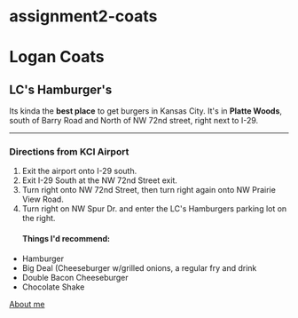 # assignment2-coats

# Logan Coats

## LC's Hamburger's
Its kinda the <b>best place</b> to get burgers in Kansas City. It's in <b>Platte Woods</b>, south of Barry Road and North of NW 72nd street, right next to I-29.

***
### Directions from KCI Airport

<ol>
<li>Exit the airport onto I-29 south.</li>
<li>Exit I-29 South at the NW 72nd Street exit.</li>
<li>Turn right onto NW 72nd Street, then turn right again onto NW Prairie View Road.</li>
<li>Turn right on NW Spur Dr. and enter the LC's Hamburgers parking lot on the right.</li>
</ol>
<ul>

#### Things I'd recommend:
<li>Hamburger</li>
<li>Big Deal (Cheeseburger w/grilled onions, a regular fry and drink</li>
<li>Double Bacon Cheeseburger</li>
<li>Chocolate Shake</li>
</ul>


[About me](AboutMe.md)